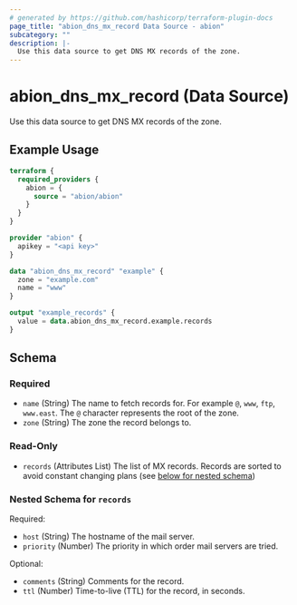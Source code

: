 ```yaml
---
# generated by https://github.com/hashicorp/terraform-plugin-docs
page_title: "abion_dns_mx_record Data Source - abion"
subcategory: ""
description: |-
  Use this data source to get DNS MX records of the zone.
---
```


# abion_dns_mx_record (Data Source)

Use this data source to get DNS MX records of the zone.

## Example Usage

```terraform
terraform {
  required_providers {
    abion = {
      source = "abion/abion"
    }
  }
}

provider "abion" {
  apikey = "<api key>"
}

data "abion_dns_mx_record" "example" {
  zone = "example.com"
  name = "www"
}

output "example_records" {
  value = data.abion_dns_mx_record.example.records
}
```

<!-- schema generated by tfplugindocs -->
## Schema

### Required

- `name` (String) The name to fetch records for. For example `@`, `www`, `ftp`, `www.east`. The `@` character represents the root of the zone.
- `zone` (String) The zone the record belongs to.

### Read-Only

- `records` (Attributes List) The list of MX records. Records are sorted to avoid constant changing plans (see [below for nested schema](#nestedatt--records))

<a id="nestedatt--records"></a>
### Nested Schema for `records`

Required:

- `host` (String) The hostname of the mail server.
- `priority` (Number) The priority in which order mail servers are tried.

Optional:

- `comments` (String) Comments for the record.
- `ttl` (Number) Time-to-live (TTL) for the record, in seconds.
